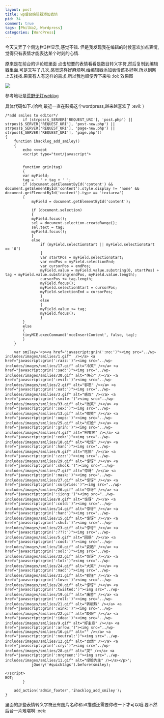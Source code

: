 ```yaml
--- 
layout: post
title: wp后台编辑器添加表情
pid: 34
comment: true
tags: [PhilNa2, Wordpress]
categories: [WordPress]
---
```

今天又弄了个侧边栏3栏显示,感觉不错. 但是我发现我在编辑的时候喜欢加点表情,觉得只有表情才能表达某个时刻的心情.

原来是在前台的评论框里面 点击想要的表情看看是数目转义字符,然后复制到编辑器里面.可是又写了几次,感觉这样好麻烦啊.给编辑器添加表情该多好啊.所以到网上去找找.果真有人有这样的需求,所以我也顺便弄下来啦 :lol: 
效果图

![](http://i.imgur.com/7e10L.png)

参考地址是[荒野无灯weblog](http://www.ihacklog.com/wordpress/wpskills/add-wp-smiley-for-html-and-rich-text-editor.html)

具体代码如下.(哈哈,最近一直在鼓捣这个wordpress,越来越喜欢了 :evil: )

    /*add smiles to editor*/
            if (strpos($_SERVER['REQUEST_URI'], 'post.php') || strpos($_SERVER['REQUEST_URI'], 'post-new.php') || strpos($_SERVER['REQUEST_URI'], 'page-new.php') || strpos($_SERVER['REQUEST_URI'], 'page.php'))
    {
        function ihacklog_add_smiley()
        {
            echo <<<eot
            <script type="text/javascript">
     
     
            function grin(tag)
            {
            var myField;
            tag = ' ' + tag + ' ';
            if (document.getElementById('content') && document.getElementById('content').style.display != 'none' && document.getElementById('content').type == 'textarea')
            {
                myField = document.getElementById('content');
     
                if (document.selection)
                {
                myField.focus();
                sel = document.selection.createRange();
                sel.text = tag;
                myField.focus();
                }
                else
                    if (myField.selectionStart || myField.selectionStart == '0')
                    {
                    var startPos = myField.selectionStart;
                    var endPos = myField.selectionEnd;
                    var cursorPos = endPos;
                    myField.value = myField.value.substring(0, startPos) + tag + myField.value.substring(endPos, myField.value.length);
                    cursorPos += tag.length;
                    myField.focus();
                    myField.selectionStart = cursorPos;
                    myField.selectionEnd = cursorPos;
                    }
                    else
                    {
                    myField.value += tag;
                    myField.focus();
                    }
            }
            else
            {
            tinyMCE.execCommand('mceInsertContent', false, tag);
            }
        }
     
        var smiley='<p><a href="javascript:grin(':no:')"><img src="../wp-includes/images/smilies/1.gif"  /></a> <a href="javascript:grin(':razz:')"><img src="../wp-includes/images/smilies/17.gif" alt="冷笑" /></a> <a href="javascript:grin(':sad:')"><img src="../wp-includes/images/smilies/30.gif" alt="伤心" /></a> <a href="javascript:grin(':evil:')"><img src="../wp-includes/images/smilies/2.gif" alt="邪恶" /></a> <a href="javascript:grin(':eat:')"><img src="../wp-includes/images/smilies/3.gif" alt="感叹" /></a> <a href="javascript:grin(':smile:')"><img src="../wp-includes/images/smilies/33.gif" alt="微笑" /></a> <a href="javascript:grin(':sex:')"><img src="../wp-includes/images/smilies/13.gif" alt="微笑" /></a> <a href="javascript:grin(':oops:')"><img src="../wp-includes/images/smilies/25.gif" alt="红脸" /></a> <a href="javascript:grin(':grin:')"><img src="../wp-includes/images/smilies/4.gif" alt="咧嘴笑" /></a> <a href="javascript:grin(':eek:')"><img src="../wp-includes/images/smilies/18.gif" alt="吃惊" /></a> <a href="javascript:grin(':han:')"><img src="../wp-includes/images/smilies/6.gif" alt="吃惊" /></a> <a href="javascript:grin(':zzz:')"><img src="../wp-includes/images/smilies/29.gif" alt="惊讶" /></a> <a href="javascript:grin(':shock:')"><img src="../wp-includes/images/smilies/7.gif" alt="惊讶" /></a> <a href="javascript:grin(':mask:')"><img src="../wp-includes/images/smilies/27.gif" alt="惊讶" /></a> <a href="javascript:grin(':surprise:')"><img src="../wp-includes/images/smilies/26.gif" alt="惊讶" /></a> <a href="javascript:grin(':jiong:')"><img src="../wp-includes/images/smilies/8.gif" alt="惊讶" /></a> <a href="javascript:grin(':cold:')"><img src="../wp-includes/images/smilies/14.gif" alt="惊讶" /></a> <a href="javascript:grin(':han:')"><img src="../wp-includes/images/smilies/15.gif" alt="惊讶" /></a> <a href="javascript:grin(':shut:')"><img src="../wp-includes/images/smilies/23.gif" alt="惊讶" /></a> <a href="javascript:grin(':???:')"><img src="../wp-includes/images/smilies/5.gif" alt="困惑" /></a> <a href="javascript:grin(':cool:')"><img src="../wp-includes/images/smilies/10.gif" alt="耍酷" /></a> <a href="javascript:grin(':ool:')"><img src="../wp-includes/images/smilies/32.gif" alt="惊讶" /></a> <a href="javascript:grin(':lol:')"><img src="../wp-includes/images/smilies/24.gif" alt="大笑" /></a> <a href="javascript:grin(':mad:')"><img src="../wp-includes/images/smilies/31.gif" alt="抓狂" /></a> <a href="javascript:grin(':love:')"><img src="../wp-includes/images/smilies/20.gif" alt="惊讶" /></a> <a href="javascript:grin(':twisted:')"><img src="../wp-includes/images/smilies/19.gif" alt="痛苦" /></a> <a href="javascript:grin(':roll:')"><img src="../wp-includes/images/smilies/21.gif" alt="转眼珠" /></a> <a href="javascript:grin(':wink:')"><img src="../wp-includes/images/smilies/22.gif" alt="眨眼" /></a> <a href="javascript:grin(':idea:')"><img src="../wp-includes/images/smilies/9.gif" alt="好主意" /></a> <a href="javascript:grin(':arrow:')"><img src="../wp-includes/images/smilies/16.gif" alt="" /></a> <a href="javascript:grin(':neutral:')"><img src="../wp-includes/images/smilies/12.gif" alt="自然" /></a> <a href="javascript:grin(':cry:')"><img src="../wp-includes/images/smilies/28.gif" alt="哭" /></a> <a href="javascript:grin(':mrgreen:')"><img src="../wp-includes/images/smilies/11.gif" alt="绿脸先生" /></a></p>';
                jQuery('#quicktags').before(smiley);
     
    </script>
    EOT;
            }
     
        add_action('admin_footer','ihacklog_add_smiley');
    }
里面的那些表情转义字符还有图片名称和alt描述还需要你改一下才可以哦.要不然后台一片难堪啊 :eek: 
